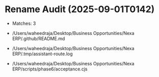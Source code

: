 # Rename Audit (2025-09-01T0142)

- Matches: 3

- /Users/waheedraja/Desktop/Business Opportunities/Nexa ERP/.github/README.md
- /Users/waheedraja/Desktop/Business Opportunities/Nexa ERP/.tmp/assistant-route.log
- /Users/waheedraja/Desktop/Business Opportunities/Nexa ERP/scripts/phase6/acceptance.cjs